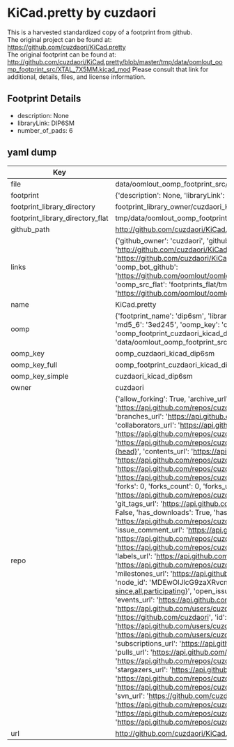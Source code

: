 # KiCad.pretty by cuzdaori  
This is a harvested standardized copy of a footprint from github.  
The original project can be found at:  
https://github.com/cuzdaori/KiCad.pretty  
The original footprint can be found at:
http://github.com/cuzdaori/KiCad.pretty/blob/master/tmp/data/oomlout_oomp_footprint_src/XTAL_7X5MM.kicad_mod
Please consult that link for additional, details, files, and license information.  
## Footprint Details
* description: None  
* libraryLink: DIP6SM  
* number_of_pads: 6  
## yaml dump  
| Key | Value |  
| --- | --- |  
| file | data/oomlout_oomp_footprint_src/KiCad.pretty/DIP6SM.kicad_mod |  
| footprint | {'description': None, 'libraryLink': 'DIP6SM', 'number_of_pads': 6} |  
| footprint_library_directory | footprint_library_owner/cuzdaori_KiCad.pretty |  
| footprint_library_directory_flat | tmp/data/oomlout_oomp_footprint_src/footprints_flat/cuzdaori_kicad_dip6sm/working |  
| github_path | http://github.com/cuzdaori/KiCad.pretty/blob/master/tmp/data/oomlout_oomp_footprint_src/DIP6SM.kicad_mod |  
| links | {'github_owner': 'cuzdaori', 'github_repo_name': 'KiCad.pretty', 'github_src': 'http://github.com/cuzdaori/KiCad.pretty/blob/master/tmp/data/oomlout_oomp_footprint_src/XTAL_7X5MM.kicad_mod', 'github_src_repo': 'https://github.com/cuzdaori/KiCad.pretty', 'oomp_bot': 'tmp/data/oomlout_oomp_footprint_src/footprints/cuzdaori_kicad_dip6sm/working', 'oomp_bot_github': 'https://github.com/oomlout/oomlout_oomp_footprint_bot/tree/main/tmp/data/oomlout_oomp_footprint_src/footprints/cuzdaori_kicad_dip6sm/working', 'oomp_src_flat': 'footprints_flat/tmp/data/oomlout_oomp_footprint_src/footprints_flat/cuzdaori_kicad_dip6sm/working', 'oomp_src_flat_github': 'https://github.com/oomlout/oomlout_oomp_footprint_src/tree/main/tmp/data/oomlout_oomp_footprint_src/footprints_flat/cuzdaori_kicad_dip6sm/working'} |  
| name | KiCad.pretty |  
| oomp | {'footprint_name': 'dip6sm', 'library_name': 'kicad', 'md5': '3ed24505038839a3d107378109f7b552', 'md5_10': '3ed2450503', 'md5_5': '3ed24', 'md5_6': '3ed245', 'oomp_key': 'oomp_cuzdaori_kicad_dip6sm', 'oomp_key_extra': 'oomp_footprint_cuzdaori_kicad_dip6sm', 'oomp_key_full': 'oomp_footprint_cuzdaori_kicad_dip6sm_3ed245', 'oomp_key_simple': 'cuzdaori_kicad_dip6sm', 'original_filename': 'data/oomlout_oomp_footprint_src/KiCad.pretty/DIP6SM.kicad_mod', 'owner_name': 'cuzdaori'} |  
| oomp_key | oomp_cuzdaori_kicad_dip6sm |  
| oomp_key_full | oomp_footprint_cuzdaori_kicad_dip6sm |  
| oomp_key_simple | cuzdaori_kicad_dip6sm |  
| owner | cuzdaori |  
| repo | {'allow_forking': True, 'archive_url': 'https://api.github.com/repos/cuzdaori/KiCad.pretty/{archive_format}{/ref}', 'archived': False, 'assignees_url': 'https://api.github.com/repos/cuzdaori/KiCad.pretty/assignees{/user}', 'blobs_url': 'https://api.github.com/repos/cuzdaori/KiCad.pretty/git/blobs{/sha}', 'branches_url': 'https://api.github.com/repos/cuzdaori/KiCad.pretty/branches{/branch}', 'clone_url': 'https://github.com/cuzdaori/KiCad.pretty.git', 'collaborators_url': 'https://api.github.com/repos/cuzdaori/KiCad.pretty/collaborators{/collaborator}', 'comments_url': 'https://api.github.com/repos/cuzdaori/KiCad.pretty/comments{/number}', 'commits_url': 'https://api.github.com/repos/cuzdaori/KiCad.pretty/commits{/sha}', 'compare_url': 'https://api.github.com/repos/cuzdaori/KiCad.pretty/compare/{base}...{head}', 'contents_url': 'https://api.github.com/repos/cuzdaori/KiCad.pretty/contents/{+path}', 'contributors_url': 'https://api.github.com/repos/cuzdaori/KiCad.pretty/contributors', 'created_at': '2016-01-20T15:52:29Z', 'default_branch': 'master', 'deployments_url': 'https://api.github.com/repos/cuzdaori/KiCad.pretty/deployments', 'description': None, 'disabled': False, 'downloads_url': 'https://api.github.com/repos/cuzdaori/KiCad.pretty/downloads', 'events_url': 'https://api.github.com/repos/cuzdaori/KiCad.pretty/events', 'fork': False, 'forks': 0, 'forks_count': 0, 'forks_url': 'https://api.github.com/repos/cuzdaori/KiCad.pretty/forks', 'full_name': 'cuzdaori/KiCad.pretty', 'git_commits_url': 'https://api.github.com/repos/cuzdaori/KiCad.pretty/git/commits{/sha}', 'git_refs_url': 'https://api.github.com/repos/cuzdaori/KiCad.pretty/git/refs{/sha}', 'git_tags_url': 'https://api.github.com/repos/cuzdaori/KiCad.pretty/git/tags{/sha}', 'git_url': 'git://github.com/cuzdaori/KiCad.pretty.git', 'has_discussions': False, 'has_downloads': True, 'has_issues': True, 'has_pages': False, 'has_projects': True, 'has_wiki': True, 'homepage': None, 'hooks_url': 'https://api.github.com/repos/cuzdaori/KiCad.pretty/hooks', 'html_url': 'https://github.com/cuzdaori/KiCad.pretty', 'id': 50040742, 'is_template': False, 'issue_comment_url': 'https://api.github.com/repos/cuzdaori/KiCad.pretty/issues/comments{/number}', 'issue_events_url': 'https://api.github.com/repos/cuzdaori/KiCad.pretty/issues/events{/number}', 'issues_url': 'https://api.github.com/repos/cuzdaori/KiCad.pretty/issues{/number}', 'keys_url': 'https://api.github.com/repos/cuzdaori/KiCad.pretty/keys{/key_id}', 'labels_url': 'https://api.github.com/repos/cuzdaori/KiCad.pretty/labels{/name}', 'language': None, 'languages_url': 'https://api.github.com/repos/cuzdaori/KiCad.pretty/languages', 'license': None, 'merges_url': 'https://api.github.com/repos/cuzdaori/KiCad.pretty/merges', 'milestones_url': 'https://api.github.com/repos/cuzdaori/KiCad.pretty/milestones{/number}', 'mirror_url': None, 'name': 'KiCad.pretty', 'network_count': 0, 'node_id': 'MDEwOlJlcG9zaXRvcnk1MDA0MDc0Mg==', 'notifications_url': 'https://api.github.com/repos/cuzdaori/KiCad.pretty/notifications{?since,all,participating}', 'open_issues': 0, 'open_issues_count': 0, 'owner': {'avatar_url': 'https://avatars.githubusercontent.com/u/16801448?v=4', 'events_url': 'https://api.github.com/users/cuzdaori/events{/privacy}', 'followers_url': 'https://api.github.com/users/cuzdaori/followers', 'following_url': 'https://api.github.com/users/cuzdaori/following{/other_user}', 'gists_url': 'https://api.github.com/users/cuzdaori/gists{/gist_id}', 'gravatar_id': '', 'html_url': 'https://github.com/cuzdaori', 'id': 16801448, 'login': 'cuzdaori', 'node_id': 'MDQ6VXNlcjE2ODAxNDQ4', 'organizations_url': 'https://api.github.com/users/cuzdaori/orgs', 'received_events_url': 'https://api.github.com/users/cuzdaori/received_events', 'repos_url': 'https://api.github.com/users/cuzdaori/repos', 'site_admin': False, 'starred_url': 'https://api.github.com/users/cuzdaori/starred{/owner}{/repo}', 'subscriptions_url': 'https://api.github.com/users/cuzdaori/subscriptions', 'type': 'User', 'url': 'https://api.github.com/users/cuzdaori'}, 'private': False, 'pulls_url': 'https://api.github.com/repos/cuzdaori/KiCad.pretty/pulls{/number}', 'pushed_at': '2016-01-28T23:24:50Z', 'releases_url': 'https://api.github.com/repos/cuzdaori/KiCad.pretty/releases{/id}', 'size': 24, 'ssh_url': 'git@github.com:cuzdaori/KiCad.pretty.git', 'stargazers_count': 0, 'stargazers_url': 'https://api.github.com/repos/cuzdaori/KiCad.pretty/stargazers', 'statuses_url': 'https://api.github.com/repos/cuzdaori/KiCad.pretty/statuses/{sha}', 'subscribers_count': 1, 'subscribers_url': 'https://api.github.com/repos/cuzdaori/KiCad.pretty/subscribers', 'subscription_url': 'https://api.github.com/repos/cuzdaori/KiCad.pretty/subscription', 'svn_url': 'https://github.com/cuzdaori/KiCad.pretty', 'tags_url': 'https://api.github.com/repos/cuzdaori/KiCad.pretty/tags', 'teams_url': 'https://api.github.com/repos/cuzdaori/KiCad.pretty/teams', 'temp_clone_token': None, 'topics': [], 'trees_url': 'https://api.github.com/repos/cuzdaori/KiCad.pretty/git/trees{/sha}', 'updated_at': '2016-01-20T15:52:29Z', 'url': 'https://api.github.com/repos/cuzdaori/KiCad.pretty', 'visibility': 'public', 'watchers': 0, 'watchers_count': 0, 'web_commit_signoff_required': False} |  
| url | http://github.com/cuzdaori/KiCad.pretty |  

